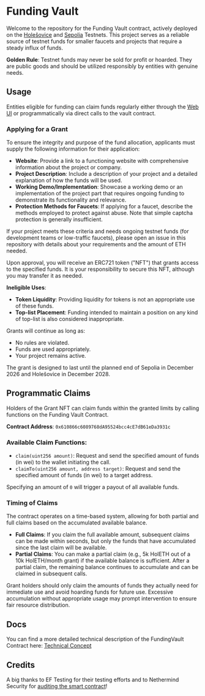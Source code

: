 # Funding Vault

Welcome to the repository for the Funding Vault contract, actively deployed on the [Holešovice](https://holesky.etherscan.io/address/0x610866c6089768da95524bcc4ce7db61eda3931c) and [Sepolia](https://sepolia.etherscan.io/address/0x610866c6089768da95524bcc4ce7db61eda3931c) Testnets. This project serves as a reliable source of testnet funds for smaller faucets and projects that require a steady influx of funds.

**Golden Rule**: Testnet funds may never be sold for profit or hoarded. They are public goods and should be utilized responsibly by entities with genuine needs.

## Usage

Entities eligible for funding can claim funds regularly either through the [Web UI](https://fundingvault.ethpandaops.io/) or programmatically via direct calls to the vault contract.

### Applying for a Grant

To ensure the integrity and purpose of the fund allocation, applicants must supply the following information for their application:

- **Website**: Provide a link to a functioning website with comprehensive information about the project or company.
- **Project Description**: Include a description of your project and a detailed explanation of how the funds will be used.
- **Working Demo/Implementation**: Showcase a working demo or an implementation of the project part that requires ongoing funding to demonstrate its functionality and relevance.
- **Protection Methods for Faucets**: If applying for a faucet, describe the methods employed to protect against abuse. Note that simple captcha protection is generally insufficient.

If your project meets these criteria and needs ongoing testnet funds (for development teams or low-traffic faucets), please open an issue in this repository with details about your requirements and the amount of ETH needed.

Upon approval, you will receive an ERC721 token ("NFT") that grants access to the specified funds. It is your responsibility to secure this NFT, although you may transfer it as needed.

**Ineligible Uses**:
- **Token Liquidity**: Providing liquidity for tokens is not an appropriate use of these funds.
- **Top-list Placement**: Funding intended to maintain a position on any kind of top-list is also considered inappropriate.

Grants will continue as long as:
- No rules are violated.
- Funds are used appropriately.
- Your project remains active.

The grant is designed to last until the planned end of Sepolia in December 2026 and Holešovice in December 2028.

## Programmatic Claims

Holders of the Grant NFT can claim funds within the granted limits by calling functions on the Funding Vault Contract.

**Contract Address**: `0x610866c6089768dA95524bcc4cE7dB61eDa3931c`

### Available Claim Functions:

- `claim(uint256 amount)`: Request and send the specified amount of funds (in wei) to the wallet initiating the call.
- `claimTo(uint256 amount, address target)`: Request and send the specified amount of funds (in wei) to a target address.

Specifying an amount of `0` will trigger a payout of all available funds.

### Timing of Claims

The contract operates on a time-based system, allowing for both partial and full claims based on the accumulated available balance.

- **Full Claims**: If you claim the full available amount, subsequent claims can be made within seconds, but only the funds that have accumulated since the last claim will be available.
- **Partial Claims**: You can make a partial claim (e.g., 5k HolETH out of a 10k HolETH/month grant) if the available balance is sufficient. After a partial claim, the remaining balance continues to accumulate and can be claimed in subsequent calls.

Grant holders should only claim the amounts of funds they actually need for immediate use and avoid hoarding funds for future use. Excessive accumulation without appropriate usage may prompt intervention to ensure fair resource distribution.

## Docs

You can find a more detailed technical description of the FundingVault Contract here: [Technical Concept](https://github.com/ethpandaops/fundingvault/blob/master/fundingvault/docs/TechnicalConcept.md)

## Credits

A big thanks to EF Testing for their testing efforts and to Nethermind Security for [auditing the smart contract](https://github.com/ethpandaops/fundingvault/blob/master/fundingvault/audit/NM-0234-Ethereum-Foundation-Final.pdf)!
